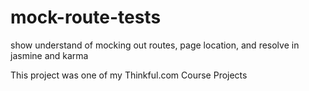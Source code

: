# mock-route-tests
show understand of mocking out routes, page location, and resolve in jasmine and karma

This project was one of my Thinkful.com Course Projects
